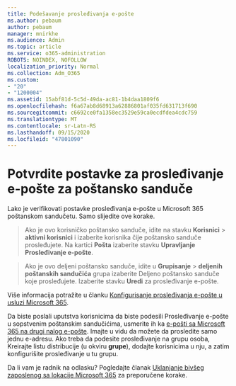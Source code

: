 ```yaml
---
title: Podešavanje prosleđivanja e-pošte
ms.author: pebaum
author: pebaum
manager: mnirkhe
ms.audience: Admin
ms.topic: article
ms.service: o365-administration
ROBOTS: NOINDEX, NOFOLLOW
localization_priority: Normal
ms.collection: Adm_O365
ms.custom:
- "20"
- "1200004"
ms.assetid: 15abf81d-5c5d-49da-ac81-1b4daa1809f6
ms.openlocfilehash: f6a67ab8d68913a62886801af035fd631713f690
ms.sourcegitcommit: c6692ce0fa1358ec3529e59ca0ecdfdea4cdc759
ms.translationtype: MT
ms.contentlocale: sr-Latn-RS
ms.lasthandoff: 09/15/2020
ms.locfileid: "47801090"
---
```

# <a name="check-the-email-forwarding-settings-for-a-mailbox"></a>Potvrdite postavke za prosleđivanje e-pošte za poštansko sanduče

Lako je verifikovati postavke prosleđivanja e-pošte u Microsoft 365 poštanskom sandučetu. Samo slijedite ove korake.
  
> Ako je ovo korisničko poštansko sanduče, idite na stavku **Korisnici** \> **aktivni korisnici** i izaberite korisnika čije poštansko sanduče prosleđujete. Na kartici **Pošta** izaberite stavku **Upravljanje Prosleđivanje e-pošte**.

> Ako je ovo deljeni poštansko sanduče, idite u **Grupisanje** \> **deljenih poštanskih sandučića** grupa izaberite Deljeno poštansko sanduče koje prosleđujete. Izaberite stavku **Uredi** za prosleđivanje e-pošte.

Više informacija potražite u članku [Konfigurisanje prosleđivanja e-pošte u usluzi Microsoft 365](https://docs.microsoft.com/microsoft-365/admin/email/configure-email-forwarding).
  
Da biste poslali uputstva korisnicima da biste podesili Prosleđivanje e-pošte u sopstvenim poštanskim sandučićima, usmerite ih ka [e-pošti sa Microsoft 365 na drugi nalog e-pošte](https://support.office.com/article/Forward-email-from-Office-365-to-another-email-account-1ed4ee1e-74f8-4f53-a174-86b748ff6a0e). Imajte u vidu da možete da prosledite samo jednu e-adresu. Ako treba da podesite prosleđivanje na grupu osoba, Kreirajte listu distribucije (u okviru **grupe**), dodajte korisnicima u nju, a zatim konfigurišite prosleđivanje u tu grupu.
  
Da li vam je radnik na odlasku? Pogledajte članak [Uklanjanje bivšeg zaposlenog sa lokacije Microsoft 365](https://docs.microsoft.com/microsoft-365/admin/add-users/remove-former-employee) za preporučene korake.